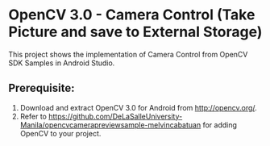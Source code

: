 # OpenCV 3.0 - Camera Control (Take Picture and save to External Storage)

This project shows the implementation of Camera Control from OpenCV SDK Samples in Android Studio.

## Prerequisite:

1. Download and extract OpenCV 3.0 for Android from http://opencv.org/.
2. Refer to https://github.com/DeLaSalleUniversity-Manila/opencvcamerapreviewsample-melvincabatuan for adding OpenCV to your project.
